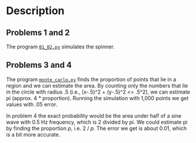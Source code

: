Description
===========

Problems 1 and 2
----------------

The program [`01_02.py`](01_02.py) simulates the spinner.

Problems 3 and 4
----------------

The program [`monte_carlo.py`](monte_carlo.py) finds the proportion of points
that lie in a region and we can estimate the area.  By counting only the numbers
that lie in the circle with radius .5 (i.e., (x-.5)^2 + (y-.5)^2 <= .5^2), we
can estimate pi (approx. 4 * proportion).  Running the simulation with 1,000
points we get values with .05 error.

In problem 4 the exact probability would be the area under half of a sine wave
with 0.5 Hz frequency, which is 2 divided by pi.  We could estimate pi
by finding the proportion _p_, i.e. 2 / _p_.  The error we get is about 0.01,
which is a bit more accurate.
